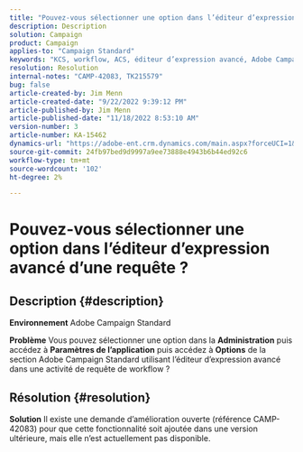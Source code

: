 ```yaml
---
title: "Pouvez-vous sélectionner une option dans l’éditeur d’expression avancé d’une requête ?"
description: Description
solution: Campaign
product: Campaign
applies-to: "Campaign Standard"
keywords: "KCS, workflow, ACS, éditeur d’expression avancé, Adobe Campaign Standard, option de sélection, requête, solution"
resolution: Resolution
internal-notes: "CAMP-42083, TK215579"
bug: false
article-created-by: Jim Menn
article-created-date: "9/22/2022 9:39:12 PM"
article-published-by: Jim Menn
article-published-date: "11/18/2022 8:53:10 AM"
version-number: 3
article-number: KA-15462
dynamics-url: "https://adobe-ent.crm.dynamics.com/main.aspx?forceUCI=1&pagetype=entityrecord&etn=knowledgearticle&id=3f6ed8fb-be3a-ed11-9db1-0022480866ad"
source-git-commit: 24fb97bed9d9997a9ee73888e4943b6b44ed92c6
workflow-type: tm+mt
source-wordcount: '102'
ht-degree: 2%

---
```


# Pouvez-vous sélectionner une option dans l’éditeur d’expression avancé d’une requête ?

## Description {#description}


<b>Environnement</b>
Adobe Campaign Standard

<b>Problème</b>
Vous pouvez sélectionner une option dans la <b>Administration</b> puis accédez à <b>Paramètres de l’application</b> puis accédez à <b>Options</b> de la section Adobe Campaign Standard utilisant l’éditeur d’expression avancé dans une activité de requête de workflow ?


## Résolution {#resolution}


<b>Solution</b>
Il existe une demande d’amélioration ouverte (référence CAMP-42083) pour que cette fonctionnalité soit ajoutée dans une version ultérieure, mais elle n’est actuellement pas disponible.
